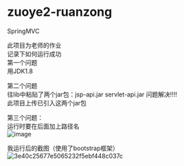 # zuoye2-ruanzong
SpringMVC

此项目为老师的作业<br>
记录下如何运行成功<br>
第一个问题<br>
用JDK1.8<br>

第二个问题<br>
往lib中粘贴了两个jar包：jsp-api.jar     servlet-api.jar  问题解决!!!!<br>
此项目上传已引入这两个jar包<br>

第三个问题：<br>
运行时要在后面加上路径名<br>
![image](https://github.com/nanchengcyu/zuoye2-ruanzong/assets/104661473/f842d135-8c8e-48cf-898c-fc58ee7f61db)<br>

我运行后的截图（使用了bootstrap框架）<br>
![3e40c25677e5065232f5ebf448c037c](https://github.com/nanchengcyu/zuoye2-ruanzong/assets/104661473/f07f4f23-6d54-4f52-80ce-f9315ff1a658)<br>
